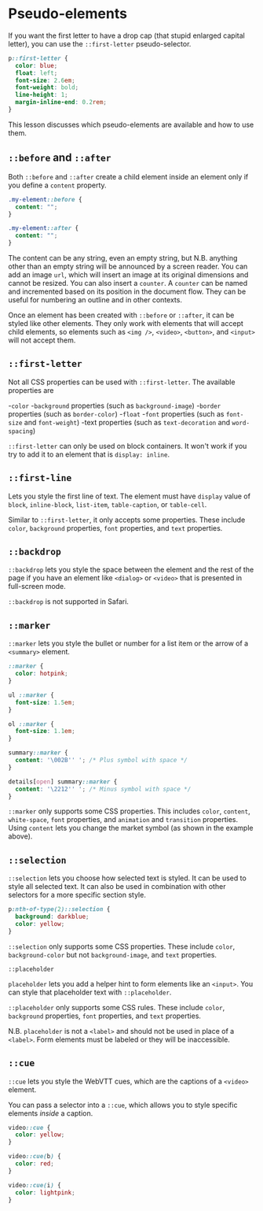 # Pseudo-elements

If you want the first letter to have a drop cap (that stupid enlarged capital letter), you can use the `::first-letter` pseudo-selector.

```CSS
p::first-letter {
  color: blue;
  float: left;
  font-size: 2.6em;
  font-weight: bold;
  line-height: 1;
  margin-inline-end: 0.2rem;
}
```

This lesson discusses which pseudo-elements are available and how to use them.

## `::before` and `::after`

Both `::before` and `::after` create a child element inside an element only if you define a `content` property.

```CSS
.my-element::before {
  content: "";
}

.my-element::after {
  content: "";
}
```

The content can be any string, even an empty string, but N.B. anything other than an empty string will be announced by a screen reader. You can add an image `url`, which will insert an image at its original dimensions and cannot be resized. You can also insert a `counter`. A `counter` can be named and incremented based on its position in the document flow. They can be useful for numbering an outline and in other contexts.

Once an element has been created with `::before` or `::after`, it can be styled like other elements. They only work with elements that will accept child elements, so elements such as `<img />`, `<video>`, `<button>`, and `<input>` will not accept them.

## `::first-letter`

Not all CSS properties can be used with `::first-letter`. The available properties are

-`color`
-`background` properties (such as `background-image`)
-`border` properties (such as `border-color`)
-`float`
-`font` properties (such as `font-size` and `font-weight`)
-text properties (such as `text-decoration` and `word-spacing`)

`::first-letter` can only be used on block containers. It won't work if you try to add it to an element that is `display: inline`.

## `::first-line`

Lets you style the first line of text. The element must have `display` value of `block`, `inline-block`, `list-item`, `table-caption`, or `table-cell`.

Similar to `::first-letter`, it only accepts some properties. These include `color`, `background` properties, `font` properties, and `text` properties.

## `::backdrop`

`::backdrop` lets you style the space between the element and the rest of the page if you have an element like `<dialog>` or `<video>` that is presented in full-screen mode.

`::backdrop` is not supported in Safari.

## `::marker`

`::marker` lets you style the bullet or number for a list item or the arrow of a `<summary>` element.

```CSS
::marker {
  color: hotpink;
}

ul ::marker {
  font-size: 1.5em;
}

ol ::marker {
  font-size: 1.1em;
}

summary::marker {
  content: '\002B'' '; /* Plus symbol with space */
}

details[open] summary::marker {
  content: '\2212'' '; /* Minus symbol with space */
}
```

`::marker` only supports some CSS properties. This includes `color`, `content`, `white-space`, `font` properties, and `animation` and `transition` properties. Using `content` lets you change the market symbol (as shown in the example above).

## `::selection`

`::selection` lets you choose how selected text is styled. It can be used to style all selected text. It can also be used in combination with other selectors for a more specific section style.

```CSS
p:nth-of-type(2)::selection {
  background: darkblue;
  color: yellow;
}
```

`::selection` only supports some CSS properties. These include `color`, `background-color` but not `background-image`, and `text` properties.

`::placeholder`

`placeholder` lets you add a helper hint to form elements like an `<input>`. You can style that placeholder text with `::placeholder`.

`::placeholder` only supports some CSS rules. These include `color`, `background` properties, `font` properties, and `text` properties.

N.B. `placeholder` is not a `<label>` and should not be used in place of a `<label>`. Form elements must be labeled or they will be inaccessible.

## `::cue`

`::cue` lets you style the WebVTT cues, which are the captions of a `<video>` element.

You can pass a selector into a `::cue`, which allows you to style specific elements *inside* a caption.

```CSS
video::cue {
  color: yellow;
}

video::cue(b) {
  color: red;
}

video::cue(i) {
  color: lightpink;
}
```
